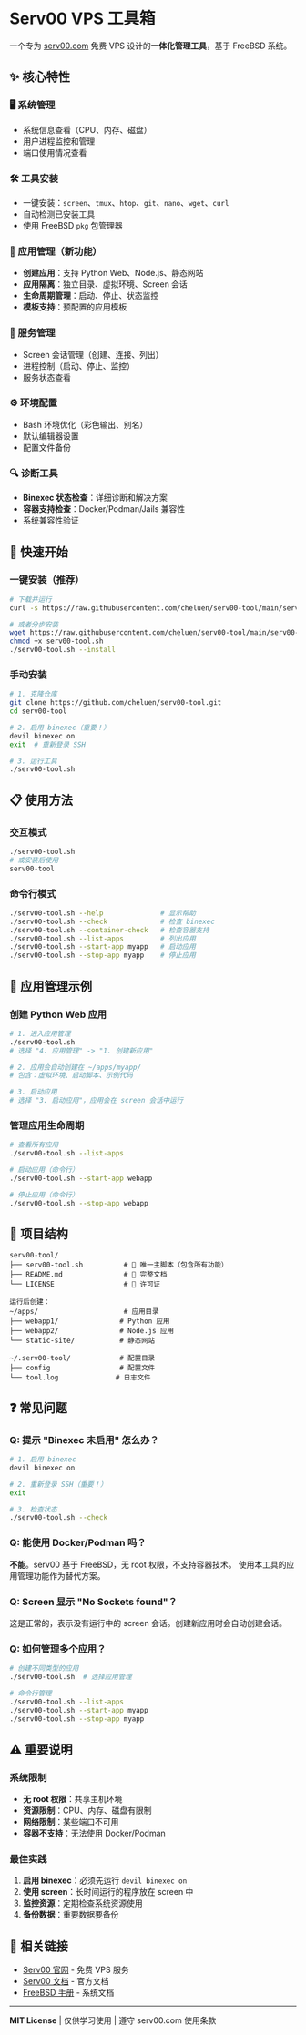 # Serv00 VPS 工具箱

一个专为 [serv00.com](https://serv00.com) 免费 VPS 设计的**一体化管理工具**，基于 FreeBSD 系统。

## ✨ 核心特性

### 🖥️ 系统管理
- 系统信息查看（CPU、内存、磁盘）
- 用户进程监控和管理
- 端口使用情况查看

### 🛠️ 工具安装
- 一键安装：`screen`、`tmux`、`htop`、`git`、`nano`、`wget`、`curl`
- 自动检测已安装工具
- 使用 FreeBSD `pkg` 包管理器

### 📱 应用管理（新功能）
- **创建应用**：支持 Python Web、Node.js、静态网站
- **应用隔离**：独立目录、虚拟环境、Screen 会话
- **生命周期管理**：启动、停止、状态监控
- **模板支持**：预配置的应用模板

### 🔧 服务管理
- Screen 会话管理（创建、连接、列出）
- 进程控制（启动、停止、监控）
- 服务状态查看

### ⚙️ 环境配置
- Bash 环境优化（彩色输出、别名）
- 默认编辑器设置
- 配置文件备份

### 🔍 诊断工具
- **Binexec 状态检查**：详细诊断和解决方案
- **容器支持检查**：Docker/Podman/Jails 兼容性
- 系统兼容性验证

## 🚀 快速开始

### 一键安装（推荐）
```bash
# 下载并运行
curl -s https://raw.githubusercontent.com/cheluen/serv00-tool/main/serv00-tool.sh | bash -s -- --install

# 或者分步安装
wget https://raw.githubusercontent.com/cheluen/serv00-tool/main/serv00-tool.sh
chmod +x serv00-tool.sh
./serv00-tool.sh --install
```

### 手动安装
```bash
# 1. 克隆仓库
git clone https://github.com/cheluen/serv00-tool.git
cd serv00-tool

# 2. 启用 binexec（重要！）
devil binexec on
exit  # 重新登录 SSH

# 3. 运行工具
./serv00-tool.sh
```

## 📋 使用方法

### 交互模式
```bash
./serv00-tool.sh
# 或安装后使用
serv00-tool
```

### 命令行模式
```bash
./serv00-tool.sh --help              # 显示帮助
./serv00-tool.sh --check             # 检查 binexec
./serv00-tool.sh --container-check   # 检查容器支持
./serv00-tool.sh --list-apps         # 列出应用
./serv00-tool.sh --start-app myapp   # 启动应用
./serv00-tool.sh --stop-app myapp    # 停止应用
```

## 🎯 应用管理示例

### 创建 Python Web 应用
```bash
# 1. 进入应用管理
./serv00-tool.sh
# 选择 "4. 应用管理" -> "1. 创建新应用"

# 2. 应用会自动创建在 ~/apps/myapp/
# 包含：虚拟环境、启动脚本、示例代码

# 3. 启动应用
# 选择 "3. 启动应用"，应用会在 screen 会话中运行
```

### 管理应用生命周期
```bash
# 查看所有应用
./serv00-tool.sh --list-apps

# 启动应用（命令行）
./serv00-tool.sh --start-app webapp

# 停止应用（命令行）
./serv00-tool.sh --stop-app webapp
```

## 📁 项目结构

```
serv00-tool/
├── serv00-tool.sh          # 🎯 唯一主脚本（包含所有功能）
├── README.md               # 📖 完整文档
└── LICENSE                 # 📄 许可证

运行后创建：
~/apps/                     # 应用目录
├── webapp1/               # Python 应用
├── webapp2/               # Node.js 应用
└── static-site/           # 静态网站

~/.serv00-tool/            # 配置目录
├── config                 # 配置文件
└── tool.log              # 日志文件
```

## ❓ 常见问题

### Q: 提示 "Binexec 未启用" 怎么办？
```bash
# 1. 启用 binexec
devil binexec on

# 2. 重新登录 SSH（重要！）
exit

# 3. 检查状态
./serv00-tool.sh --check
```

### Q: 能使用 Docker/Podman 吗？
**不能**。serv00 基于 FreeBSD，无 root 权限，不支持容器技术。
使用本工具的应用管理功能作为替代方案。

### Q: Screen 显示 "No Sockets found"？
这是正常的，表示没有运行中的 screen 会话。创建新应用时会自动创建会话。

### Q: 如何管理多个应用？
```bash
# 创建不同类型的应用
./serv00-tool.sh  # 选择应用管理

# 命令行管理
./serv00-tool.sh --list-apps
./serv00-tool.sh --start-app myapp
./serv00-tool.sh --stop-app myapp
```

## ⚠️ 重要说明

### 系统限制
- **无 root 权限**：共享主机环境
- **资源限制**：CPU、内存、磁盘有限制
- **网络限制**：某些端口不可用
- **容器不支持**：无法使用 Docker/Podman

### 最佳实践
1. **启用 binexec**：必须先运行 `devil binexec on`
2. **使用 screen**：长时间运行的程序放在 screen 中
3. **监控资源**：定期检查系统资源使用
4. **备份数据**：重要数据要备份

## 🔗 相关链接

- [Serv00 官网](https://serv00.com) - 免费 VPS 服务
- [Serv00 文档](https://docs.serv00.com) - 官方文档
- [FreeBSD 手册](https://www.freebsd.org/doc/) - 系统文档

---

**MIT License** | 仅供学习使用 | 遵守 serv00.com 使用条款
